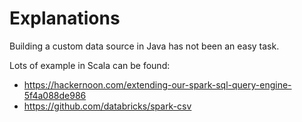 Explanations
============

Building a custom data source in Java has not been an easy task.

Lots of example in Scala can be found:
* https://hackernoon.com/extending-our-spark-sql-query-engine-5f4a088de986
* https://github.com/databricks/spark-csv
